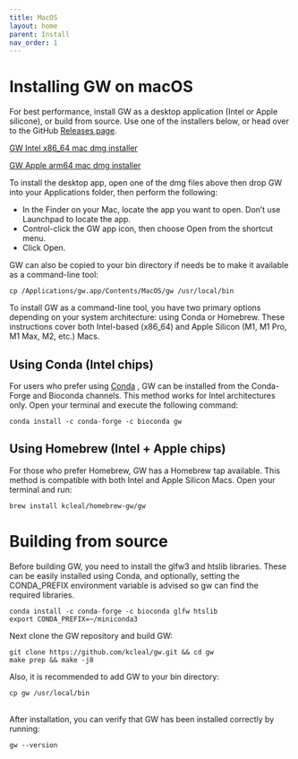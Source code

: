 ```yaml
---
title: MacOS
layout: home
parent: Install
nav_order: 1
---
```


# Installing GW on macOS

For best performance, install GW as a desktop application (Intel or Apple silicone), or build from source. Use one of the
installers below, or head over to the GitHub [Releases page](https://github.com/kcleal/gw/releases).


[GW Intel x86_64 mac dmg installer](https://github.com/kcleal/gw/releases/download/v1.0.2/gw_macos_intel.dmg)

[GW Apple arm64 mac dmg installer](https://github.com/kcleal/gw/releases/download/v1.0.2/gw_macos_m1.dmg)


To install the desktop app, open one of the dmg files above then drop GW into your Applications folder, then perform the
following:

- In the Finder on your Mac, locate the app you want to open.
Don’t use Launchpad to locate the app.
- Control-click the GW app icon, then choose Open from the shortcut menu.
- Click Open.


GW can also be copied to your bin directory if needs be to make it available as a command-line tool:
```shell
cp /Applications/gw.app/Contents/MacOS/gw /usr/local/bin
```

To install GW as a command-line tool, you have two primary options depending on your system 
architecture: using Conda or Homebrew. 
These instructions cover both Intel-based (x86_64) and Apple Silicon 
(M1, M1 Pro, M1 Max, M2, etc.) Macs.

## Using Conda (Intel chips)

For users who prefer using [Conda](https://docs.conda.io/projects/miniconda/en/latest/miniconda-other-installer-links.html)
, GW can be installed from the Conda-Forge 
and Bioconda channels. This method works for Intel architectures only.
Open your terminal and execute the following command:

```shell
conda install -c conda-forge -c bioconda gw
```

## Using Homebrew (Intel + Apple chips)

For those who prefer Homebrew, GW has a Homebrew tap available. 
This method is compatible with both Intel and Apple Silicon Macs. 
Open your terminal and run:

```shell
brew install kcleal/homebrew-gw/gw
```


# Building from source

Before building GW, you need to install the glfw3 and htslib libraries.
These can be easily installed using Conda, and optionally,
setting the CONDA_PREFIX environment variable is advised 
so gw can find the required libraries.

```shell
conda install -c conda-forge -c bioconda glfw htslib
export CONDA_PREFIX=~/miniconda3
```

Next clone the GW repository and build GW:

```shell
git clone https://github.com/kcleal/gw.git && cd gw
make prep && make -j8
```

Also, it is recommended to add GW to your bin directory:

```shell
cp gw /usr/local/bin
```

<br>
After installation, you can verify that GW has been installed correctly by running:

```shell
gw --version
```
